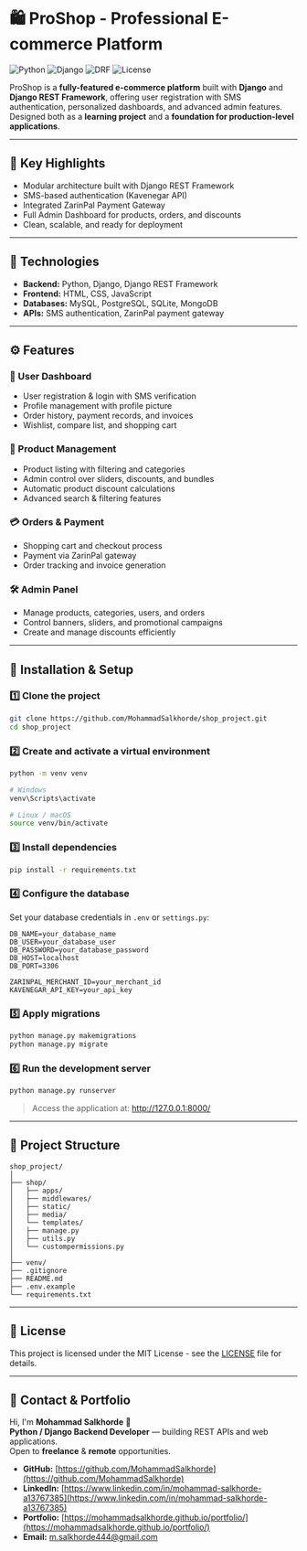 # 🛍️ ProShop - Professional E-commerce Platform

![Python](https://img.shields.io/badge/Python-3.11-blue?logo=python)
![Django](https://img.shields.io/badge/Django-5.0-success?logo=django)
![DRF](https://img.shields.io/badge/DRF-3.15-red?logo=django)
![License](https://img.shields.io/badge/License-MIT-yellow)

ProShop is a **fully-featured e-commerce platform** built with **Django** and **Django REST Framework**, offering user registration with SMS authentication, personalized dashboards, and advanced admin features.  
Designed both as a **learning project** and a **foundation for production-level applications**.

---

## 🚀 Key Highlights

- Modular architecture built with Django REST Framework  
- SMS-based authentication (Kavenegar API)  
- Integrated ZarinPal Payment Gateway  
- Full Admin Dashboard for products, orders, and discounts  
- Clean, scalable, and ready for deployment  

---

## 🧠 Technologies

* **Backend:** Python, Django, Django REST Framework  
* **Frontend:** HTML, CSS, JavaScript  
* **Databases:** MySQL, PostgreSQL, SQLite, MongoDB  
* **APIs:** SMS authentication, ZarinPal payment gateway  

---

## ⚙️ Features

### 👤 User Dashboard

* User registration & login with SMS verification  
* Profile management with profile picture  
* Order history, payment records, and invoices  
* Wishlist, compare list, and shopping cart  

### 🛒 Product Management

* Product listing with filtering and categories  
* Admin control over sliders, discounts, and bundles  
* Automatic product discount calculations  
* Advanced search & filtering features  

### 💳 Orders & Payment

* Shopping cart and checkout process  
* Payment via ZarinPal gateway  
* Order tracking and invoice generation  

### 🛠️ Admin Panel

* Manage products, categories, users, and orders  
* Control banners, sliders, and promotional campaigns  
* Create and manage discounts efficiently  

---

## 🧩 Installation & Setup

### 1️⃣ Clone the project

```bash
git clone https://github.com/MohammadSalkhorde/shop_project.git
cd shop_project
```

### 2️⃣ Create and activate a virtual environment

```bash
python -m venv venv

# Windows
venv\Scripts\activate

# Linux / macOS
source venv/bin/activate
```

### 3️⃣ Install dependencies

```bash
pip install -r requirements.txt
```

### 4️⃣ Configure the database

Set your database credentials in `.env` or `settings.py`:

```
DB_NAME=your_database_name
DB_USER=your_database_user
DB_PASSWORD=your_database_password
DB_HOST=localhost
DB_PORT=3306

ZARINPAL_MERCHANT_ID=your_merchant_id
KAVENEGAR_API_KEY=your_api_key
```

### 5️⃣ Apply migrations

```bash
python manage.py makemigrations
python manage.py migrate
```

### 6️⃣ Run the development server

```bash
python manage.py runserver
```

> Access the application at: http://127.0.0.1:8000/

---

## 📁 Project Structure

```
shop_project/
│
├── shop/
│   ├── apps/
│   ├── middlewares/
│   ├── static/
│   ├── media/
│   └── templates/
│   ├── manage.py
│   ├── utils.py
│   └── custompermissions.py
│
├── venv/
├── .gitignore
├── README.md
├── .env.example
└── requirements.txt
```

---

## 📄 License

This project is licensed under the MIT License - see the [LICENSE](LICENSE) file for details.

---

## 💼 Contact & Portfolio

Hi, I'm **Mohammad Salkhorde** 👋  
**Python / Django Backend Developer** — building REST APIs and web applications.  
Open to **freelance** & **remote** opportunities.

* **GitHub:** [https://github.com/MohammadSalkhorde](https://github.com/MohammadSalkhorde)  
* **LinkedIn:** [https://www.linkedin.com/in/mohammad-salkhorde-a13767385](https://www.linkedin.com/in/mohammad-salkhorde-a13767385)  
* **Portfolio:** [https://mohammadsalkhorde.github.io/portfolio/](https://mohammadsalkhorde.github.io/portfolio/)  
* **Email:** [m.salkhorde444@gmail.com](mailto:m.salkhorde444@gmail.com)
